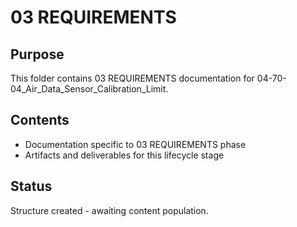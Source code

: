 # 03 REQUIREMENTS

## Purpose
This folder contains 03 REQUIREMENTS documentation for 04-70-04_Air_Data_Sensor_Calibration_Limit.

## Contents
- Documentation specific to 03 REQUIREMENTS phase
- Artifacts and deliverables for this lifecycle stage

## Status
Structure created - awaiting content population.
